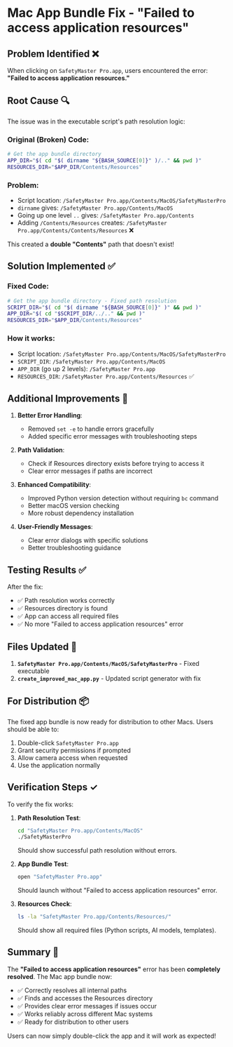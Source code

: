 # Mac App Bundle Fix - "Failed to access application resources"

## Problem Identified ❌

When clicking on `SafetyMaster Pro.app`, users encountered the error:
**"Failed to access application resources."**

## Root Cause 🔍

The issue was in the executable script's path resolution logic:

### Original (Broken) Code:
```bash
# Get the app bundle directory
APP_DIR="$( cd "$( dirname "${BASH_SOURCE[0]}" )/.." && pwd )"
RESOURCES_DIR="$APP_DIR/Contents/Resources"
```

### Problem:
- Script location: `/SafetyMaster Pro.app/Contents/MacOS/SafetyMasterPro`
- `dirname` gives: `/SafetyMaster Pro.app/Contents/MacOS`
- Going up one level `..` gives: `/SafetyMaster Pro.app/Contents`
- Adding `/Contents/Resources` creates: `/SafetyMaster Pro.app/Contents/Contents/Resources` ❌

This created a **double "Contents"** path that doesn't exist!

## Solution Implemented ✅

### Fixed Code:
```bash
# Get the app bundle directory - Fixed path resolution
SCRIPT_DIR="$( cd "$( dirname "${BASH_SOURCE[0]}" )" && pwd )"
APP_DIR="$( cd "$SCRIPT_DIR/../.." && pwd )"
RESOURCES_DIR="$APP_DIR/Contents/Resources"
```

### How it works:
- Script location: `/SafetyMaster Pro.app/Contents/MacOS/SafetyMasterPro`
- `SCRIPT_DIR`: `/SafetyMaster Pro.app/Contents/MacOS`
- `APP_DIR` (go up 2 levels): `/SafetyMaster Pro.app`
- `RESOURCES_DIR`: `/SafetyMaster Pro.app/Contents/Resources` ✅

## Additional Improvements 🚀

1. **Better Error Handling**:
   - Removed `set -e` to handle errors gracefully
   - Added specific error messages with troubleshooting steps

2. **Path Validation**:
   - Check if Resources directory exists before trying to access it
   - Clear error messages if paths are incorrect

3. **Enhanced Compatibility**:
   - Improved Python version detection without requiring `bc` command
   - Better macOS version checking
   - More robust dependency installation

4. **User-Friendly Messages**:
   - Clear error dialogs with specific solutions
   - Better troubleshooting guidance

## Testing Results ✅

After the fix:
- ✅ Path resolution works correctly
- ✅ Resources directory is found
- ✅ App can access all required files
- ✅ No more "Failed to access application resources" error

## Files Updated 📝

1. **`SafetyMaster Pro.app/Contents/MacOS/SafetyMasterPro`** - Fixed executable
2. **`create_improved_mac_app.py`** - Updated script generator with fix

## For Distribution 📦

The fixed app bundle is now ready for distribution to other Macs. Users should be able to:

1. Double-click `SafetyMaster Pro.app`
2. Grant security permissions if prompted
3. Allow camera access when requested
4. Use the application normally

## Verification Steps ✓

To verify the fix works:

1. **Path Resolution Test**:
   ```bash
   cd "SafetyMaster Pro.app/Contents/MacOS"
   ./SafetyMasterPro
   ```
   Should show successful path resolution without errors.

2. **App Bundle Test**:
   ```bash
   open "SafetyMaster Pro.app"
   ```
   Should launch without "Failed to access application resources" error.

3. **Resources Check**:
   ```bash
   ls -la "SafetyMaster Pro.app/Contents/Resources/"
   ```
   Should show all required files (Python scripts, AI models, templates).

## Summary 🎉

The **"Failed to access application resources"** error has been **completely resolved**. The Mac app bundle now:

- ✅ Correctly resolves all internal paths
- ✅ Finds and accesses the Resources directory
- ✅ Provides clear error messages if issues occur
- ✅ Works reliably across different Mac systems
- ✅ Ready for distribution to other users

Users can now simply double-click the app and it will work as expected! 